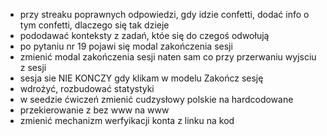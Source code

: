 - przy streaku poprawnych odpowiedzi, gdy idzie confetti, dodać info o tym confetti, dlaczego się tak dzieje
- pododawać konteksty z zadań, któe się do czegoś odwołują
- po pytaniu nr 19 pojawi się modal zakończenia sesji
- zmienić modal zakończenia sesji naten sam co przy przerwaniu wyjsciu z sesji
- sesja sie NIE KONCZY gdy klikam w modelu Zakończ sesję
- wdrożyć, rozbudować statystyki
- w seedzie ćwiczeń zmienić cudzysłowy polskie na hardcodowane
- przekierowanie z bez www na www
- zmienić mechanizm werfyikacji konta z linku na kod
